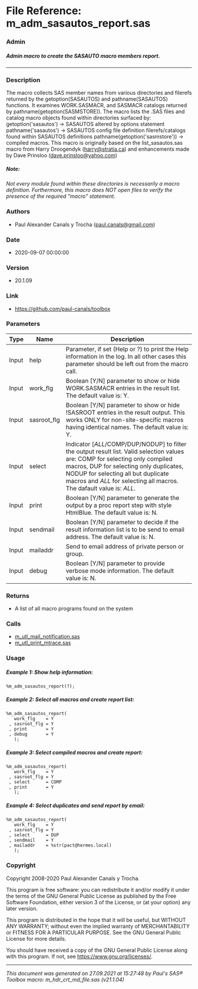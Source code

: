 # File Reference: m_adm_sasautos_report.sas

### Admin

##### Admin macro to create the SASAUTO macro members report.

***

### Description
The macro collects SAS member names from various directories and filerefs returned by the getoption(SASAUTOS) and pathname(SASAUTOS) functions. It examines WORK.SASMACR, and SASMACR catalogs returned by pathname(getoption(SASMSTORE)). The macro lists the .SAS files and catalog macro objects found within directories surfaced by:
 getoption('sasautos') \-> SASAUTOS altered by options statement
 pathname('sasautos') \-> SASAUTOS config file definition
 filerefs/catalogs found within SASAUTOS definitions
 pathname(getoption('sasmstore')) \-> compiled macros.
 This macro is originally based on the list_sasautos.sas macro from Harry Droogendyk (harry@stratia.ca) and enhancements made by Dave Prinsloo (dave.prinsloo@yahoo.com)

##### *Note:*
*Not every module found within these directories is necessarily a macro definition. Furthermore, this macro does NOT open files to verify the presence of the required "macro" statement.*

### Authors
* Paul Alexander Canals y Trocha (paul.canals@gmail.com)

### Date
* 2020-09-07 00:00:00

### Version
* 20.1.09

### Link
* https://github.com/paul-canals/toolbox

### Parameters
| Type | Name | Description |
| ---- | ---- | ----------- |
| Input | help | Parameter, if set (Help or ?) to print the Help information in the log. In all other cases this parameter should be left out from the macro call. |
| Input | work_flg | Boolean [Y/N] parameter to show or hide WORK.SASMACR entries in the result list. The default value is: Y. |
| Input | sasroot_flg | Boolean [Y/N] parameter to show or hide !SASROOT entries in the result output. This works ONLY for non-site-specific macros having identical names. The default value is: Y. |
| Input | select | Indicator [_ALL_/COMP/DUP/NODUP] to filter the output result list. Valid selection values are: COMP for selecting only compiled macros, DUP for selecting only duplicates, NODUP for selecting all but duplicate macros and _ALL_ for selecting all macros. The dafault value is: _ALL_. |
| Input | print | Boolean [Y/N] parameter to generate the output by a proc report step with style HtmlBlue. The default value is: N. |
| Input | sendmail | Boolean [Y/N] parameter to decide if the result information list is to be send to email address. The default value is: N. |
| Input | mailaddr | Send to email address of private person or group. |
| Input | debug | Boolean [Y/N] parameter to provide verbose mode information. The default value is: N. |

### Returns
* A list of all macro programs found on the system

### Calls
* [m_utl_mail_notification.sas](m_utl_mail_notification.md)
* [m_utl_print_mtrace.sas](m_utl_print_mtrace.md)

### Usage

##### Example 1: Show help information:
```sas
%m_adm_sasautos_report(?);
```

##### Example 2: Select all macros and create report list:
```sas
%m_adm_sasautos_report(
   work_flg    = Y
 , sasroot_flg = Y
 , print       = Y
 , debug       = Y
   );
```

##### Example 3: Select compiled macros and create report:
```sas
%m_adm_sasautos_report(
   work_flg    = Y
 , sasroot_flg = Y
 , select      = COMP
 , print       = Y
   );
```

##### Example 4: Select duplicates and send report by email:
```sas
%m_adm_sasautos_report(
   work_flg    = Y
 , sasroot_flg = Y
 , select      = DUP
 , sendmail    = Y
 , mailaddr    = %str(pact@hermes.local)
   );
```

### Copyright
Copyright 2008-2020 Paul Alexander Canals y Trocha. 
 
This program is free software: you can redistribute it and/or modify 
it under the terms of the GNU General Public License as published by 
the Free Software Foundation, either version 3 of the License, or 
(at your option) any later version. 
 
This program is distributed in the hope that it will be useful, 
but WITHOUT ANY WARRANTY; without even the implied warranty of 
MERCHANTABILITY or FITNESS FOR A PARTICULAR PURPOSE. See the 
GNU General Public License for more details. 
 
You should have received a copy of the GNU General Public License 
along with this program. If not, see <https://www.gnu.org/licenses/>. 


***
*This document was generated on 27.09.2021 at 15:27:48  by Paul's SAS&reg; Toolbox macro: m_hdr_crt_md_file.sas (v21.1.04)*
